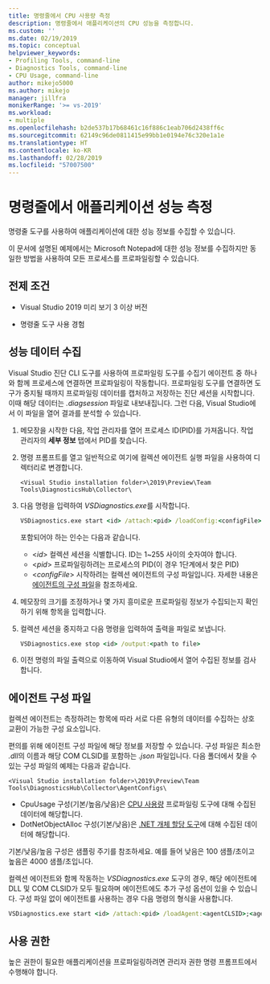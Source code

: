 ```yaml
---
title: 명령줄에서 CPU 사용량 측정
description: 명령줄에서 애플리케이션의 CPU 성능을 측정합니다.
ms.custom: ''
ms.date: 02/19/2019
ms.topic: conceptual
helpviewer_keywords:
- Profiling Tools, command-line
- Diagnostics Tools, command-line
- CPU Usage, command-line
author: mikejo5000
ms.author: mikejo
manager: jillfra
monikerRange: '>= vs-2019'
ms.workload:
- multiple
ms.openlocfilehash: b2de537b17b68461c16f886c1eab706d2438ff6c
ms.sourcegitcommit: 62149c96de0811415e99bb1e0194e76c320e1a1e
ms.translationtype: HT
ms.contentlocale: ko-KR
ms.lasthandoff: 02/28/2019
ms.locfileid: "57007500"
---
```

# <a name="measure-application-performance-from-the-command-line"></a>명령줄에서 애플리케이션 성능 측정

명령줄 도구를 사용하여 애플리케이션에 대한 성능 정보를 수집할 수 있습니다.

이 문서에 설명된 예제에서는 Microsoft Notepad에 대한 성능 정보를 수집하지만 동일한 방법을 사용하여 모든 프로세스를 프로파일링할 수 있습니다.

## <a name="prerequisites"></a>전제 조건

* Visual Studio 2019 미리 보기 3 이상 버전

* 명령줄 도구 사용 경험

## <a name="collect-performance-data"></a>성능 데이터 수집

Visual Studio 진단 CLI 도구를 사용하여 프로파일링 도구를 수집기 에이전트 중 하나와 함께 프로세스에 연결하면 프로파일링이 작동합니다. 프로파일링 도구를 연결하면 도구가 중지될 때까지 프로파일링 데이터를 캡처하고 저장하는 진단 세션을 시작합니다. 이때 해당 데이터는 *.diagsession* 파일로 내보내집니다. 그런 다음, Visual Studio에서 이 파일을 열어 결과를 분석할 수 있습니다.

1. 메모장을 시작한 다음, 작업 관리자를 열어 프로세스 ID(PID)를 가져옵니다. 작업 관리자의 **세부 정보** 탭에서 PID를 찾습니다.

1. 명령 프롬프트를 열고 일반적으로 여기에 컬렉션 에이전트 실행 파일을 사용하여 디렉터리로 변경합니다.

   ```<Visual Studio installation folder>\2019\Preview\Team Tools\DiagnosticsHub\Collector\```

1. 다음 명령을 입력하여 *VSDiagnostics.exe*를 시작합니다.

   ```cmd
   VSDiagnostics.exe start <id> /attach:<pid> /loadConfig:<configFile>
   ```

   포함되어야 하는 인수는 다음과 같습니다.

   * \<*id*> 컬렉션 세션을 식별합니다. ID는 1~255 사이의 숫자여야 합니다.
   * \<*pid*> 프로파일링하려는 프로세스의 PID(이 경우 1단계에서 찾은 PID)
   * \<*configFile*> 시작하려는 컬렉션 에이전트의 구성 파일입니다. 자세한 내용은 [에이전트의 구성 파일](#config_file)을 참조하세요.

1. 메모장의 크기를 조정하거나 몇 가지 흥미로운 프로파일링 정보가 수집되는지 확인하기 위해 항목을 입력합니다.

1. 컬렉션 세션을 중지하고 다음 명령을 입력하여 출력을 파일로 보냅니다.

   ```cmd
   VSDiagnostics.exe stop <id> /output:<path to file>
   ```

1. 이전 명령의 파일 출력으로 이동하여 Visual Studio에서 열어 수집된 정보를 검사합니다.

## <a name="config_file"></a> 에이전트 구성 파일

컬렉션 에이전트는 측정하려는 항목에 따라 서로 다른 유형의 데이터를 수집하는 상호 교환이 가능한 구성 요소입니다.

편의를 위해 에이전트 구성 파일에 해당 정보를 저장할 수 있습니다. 구성 파일은 최소한 *.dll*의 이름과 해당 COM CLSID를 포함하는 *.json* 파일입니다. 다음 폴더에서 찾을 수 있는 구성 파일의 예제는 다음과 같습니다.

```<Visual Studio installation folder>\2019\Preview\Team Tools\DiagnosticsHub\Collector\AgentConfigs\```

* CpuUsage 구성(기본/높음/낮음)은 [CPU 사용량](../profiling/cpu-usage.md) 프로파일링 도구에 대해 수집된 데이터에 해당합니다.
* DotNetObjectAlloc 구성(기본/낮음)은 [.NET 개체 할당 도구](https://devblogs.microsoft.com/visualstudio/visual-studio-2017-version-15-8-preview-3/#tooling)에 대해 수집된 데이터에 해당합니다.

기본/낮음/높음 구성은 샘플링 주기를 참조하세요. 예를 들어 낮음은 100 샘플/초이고 높음은 4000 샘플/초입니다.

컬렉션 에이전트와 함께 작동하는 *VSDiagnostics.exe* 도구의 경우, 해당 에이전트에 DLL 및 COM CLSID가 모두 필요하며 에이전트에도 추가 구성 옵션이 있을 수 있습니다. 구성 파일 없이 에이전트를 사용하는 경우 다음 명령의 형식을 사용합니다.

```cmd
VSDiagnostics.exe start <id> /attach:<pid> /loadAgent:<agentCLSID>;<agentName>[;<config>]
```

## <a name="permissions"></a>사용 권한

높은 권한이 필요한 애플리케이션을 프로파일링하려면 관리자 권한 명령 프롬프트에서 수행해야 합니다.




